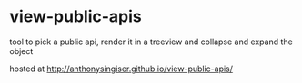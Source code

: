 # view-public-apis

tool to pick a public api, render it in a treeview and collapse and expand the object

hosted at http://anthonysingiser.github.io/view-public-apis/
